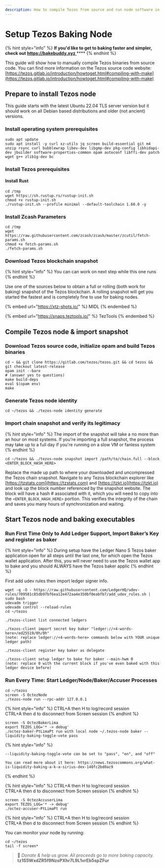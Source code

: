 ```yaml
---
description: How to compile Tezos from source and run node software in "screen" sessions.
---
```


# Setup Tezos Baking Node

{% hint style="info" %}
**If you'd like to get to baking faster and simpler, check out** [**https://bakebuddy.xyz** ](https://bakebuddy.xyz)****
{% endhint %}

This guide will show how to manually compile Tezos binaries from source code.  You can find more information on the Tezos source code website: [https://tezos.gitlab.io/introduction/howtoget.html#compiling-with-make](https://tezos.gitlab.io/introduction/howtoget.html#compiling-with-make)

## Prepare to install Tezos node

This guide starts with the latest Ubuntu 22.04 TLS server version but it should work on all Debian based distributions and older (not ancient) versions.

### Install operating system prerequisites

```
sudo apt update
sudo apt install -y curl xz-utils jq screen build-essential git m4 unzip rsync curl bubblewrap libev-dev libgmp-dev pkg-config libhidapi-dev jbuilder software-properties-common opam autoconf libffi-dev patch wget g++ zlib1g-dev bc
```

### Install Tezos prerequisites

#### Install Rust

```
cd /tmp
wget https://sh.rustup.rs/rustup-init.sh
chmod +x rustup-init.sh
./rustup-init.sh --profile minimal --default-toolchain 1.60.0 -y
```

### Install Zcash Parameters

```
cd /tmp
wget https://raw.githubusercontent.com/zcash/zcash/master/zcutil/fetch-params.sh
chmod +x fetch-params.sh
./fetch-params.sh
```

### Download Tezos blockchain snapshot&#x20;

{% hint style="info" %}
You can can work on next step while this one runs
{% endhint %}

Use one of the sources below to obtain a full or rolling (both work for baking) snapshot of the Tezos blockchain. A rolling snapshot will get you started the fastest and is completely fine to use for baking nodes.

{% embed url="https://xtz-shots.io/" %}
MIDL
{% endembed %}

{% embed url="https://snaps.teztools.io/" %}
TezTools
{% endembed %}

## Compile Tezos node & import snapshot

### Download Tezos source code, initialize opam and build Tezos binaries

```
cd ~ && git clone https://gitlab.com/tezos/tezos.git && cd tezos && git checkout latest-release
opam init --bare
# (answer yes to questions)
make build-deps 
eval $(opam env)
make
```

### Generate Tezos node identity

```
cd ~/tezos && ./tezos-node identity generate
```

### Import chain snapshot and verify its legitimacy

{% hint style="info" %}
The import of the snapshot will take a no more than an hour on most systems.  If you're importing a full snapshot, the process may take up to a full day if you're running on a slow VM or fanless system
{% endhint %}

```
cd ~/tezos && ./tezos-node snapshot import /path/to/chain.full --block <ENTER_BLOCK_HASH_HERE>
```

Replace the made up path to where your downloaded and uncompressed the Tezos chain snapshot. Navigate to any Tezos blockchain explorer like [https://tzstats.com](https://tzstats.com) and [https://tzkt.io](https://tzkt.io) and look up the block number referenced by the snapshot website. The block will have a hash # associated with it, which you will need to copy into the `<ENTER_BLOCK_HASH_HERE>` portion. This verifies the integrity of the chain and saves you many hours of synchronization and waiting.

## Start Tezos node and baking executables

### **Run First Time Only to Add Ledger Support, Import Baker’s Key and register as baker**

{% hint style="info" %}
During setup have the Ledger Nano S Tezos baker application open for all steps until the last one, for which open the Tezos wallet application.  After this, you will never need to use the Tezos wallet app to bake and you should ALWAYS have the Tezos baker applic
{% endhint %}

First add udev rules then import ledger signer info.

```
wget -q -O - https://raw.githubusercontent.com/LedgerHQ/udev-rules/709581c85db97bf6ea12e472aa4e350bf0eabfb7/add_udev_rules.sh | sudo bash
udevadm trigger
udevadm control --reload-rules
cd ~/tezos

./tezos-client list connected ledgers

./tezos-client import secret key baker "ledger://<4-words-here>/ed25519/0h/0h"
(note: replace ledger://<4-words-here> commands below with YOUR unique ledger path)

./tezos-client register key baker as delegate

./tezos-client setup ledger to bake for baker --main-hwm 0
(note: replace 0 with the current block if you've even baked with this ledger device before)
```

### **Run Every Time: Start Ledger/Node/Baker/Accuser Processes**

```
cd ~/tezos
screen -S OctezNode
./tezos-node run --rpc-addr 127.0.0.1
```

{% hint style="info" %}
CTRL+A then H to log/record session\
CTRL+A then d to disconnect from Screen session
{% endhint %}

```
screen -S OctezBakerLima
export TEZOS_LOG='* -> debug'
./octez-baker-PtLimaPt run with local node ~/.tezos-node baker --liquidity-baking-toggle-vote pass
```

{% hint style="info" %}
```
--liquidity-baking-toggle-vote can be set to "pass", "on", and "off"

You can read more about it here: https://news.tezoscommons.org/what-is-liquidity-baking-a-k-a-sirius-dex-140fc2bd0ac9
```
{% endhint %}

{% hint style="info" %}
CTRL+A then H to log/record session\
CTRL+A then d to disconnect from Screen session
{% endhint %}

```
screen -S OctezAccuserLima
export TEZOS_LOG='* -> debug'
./octez-accuser-PtLimaPt run
```

{% hint style="info" %}
CTRL+A then H to log/record session\
CTRL+A then d to disconnect from Screen session
{% endhint %}

You can monitor your node by running:

```
cd ~/tezos
tail -f screen*
```



> 🙏 _Donate & help us grow. All proceeds go to more baking capacity._\
> &#x20;                                                      **tz1S5WxdZR5f9NzsPXhr7L9L1vrEb5spZFur**
